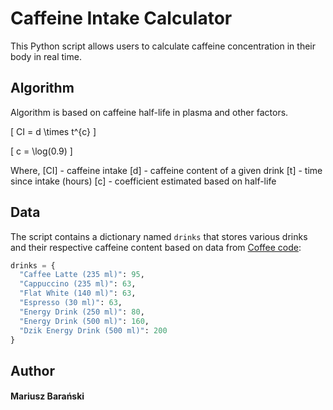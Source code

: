 # Caffeine Intake Calculator

This Python script allows users to calculate caffeine concentration in their body in real time.

## Algorithm

Algorithm is based on caffeine half-life in plasma and other factors.

\[
CI = d \times t^{c}
\]

\[
c = \log(0.9)
\]

Where,
\[CI\] - caffeine intake
\[d\] - caffeine content of a given drink
\[t\] - time since intake (hours)
\[c\] - coefficient estimated based on half-life


## Data

The script contains a dictionary named `drinks` that stores various drinks and their respective caffeine content based on data from [Coffee code](https://www.coffeecode.co.uk):

```python
drinks = {
  "Caffee Latte (235 ml)": 95,
  "Cappuccino (235 ml)": 63,
  "Flat White (140 ml)": 63,
  "Espresso (30 ml)": 63,
  "Energy Drink (250 ml)": 80,
  "Energy Drink (500 ml)": 160,
  "Dzik Energy Drink (500 ml)": 200
}
```
## Author

#### Mariusz Barański
